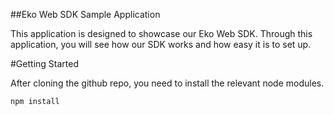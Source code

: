 ##Eko Web SDK Sample Application

This application is designed to showcase our Eko Web SDK. Through this application, you will see how our SDK works and how easy it is to set up.

#Getting Started

After cloning the github repo, you need to install the relevant node modules.

```javascript
npm install
```

